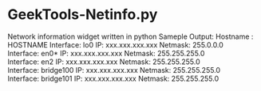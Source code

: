 # GeekTools-Netinfo.py
Network information widget written in python
Sameple Output:
Hostname : HOSTNAME
Interface: lo0        IP: xxx.xxx.xxx.xxx     Netmask: 255.0.0.0      
Interface: en0*       IP: xxx.xxx.xxx.xxx     Netmask: 255.255.255.0  
Interface: en2        IP: xxx.xxx.xxx.xxx     Netmask: 255.255.255.0  
Interface: bridge100  IP: xxx.xxx.xxx.xxx     Netmask: 255.255.255.0  
Interface: bridge101  IP: xxx.xxx.xxx.xxx     Netmask: 255.255.255.0
